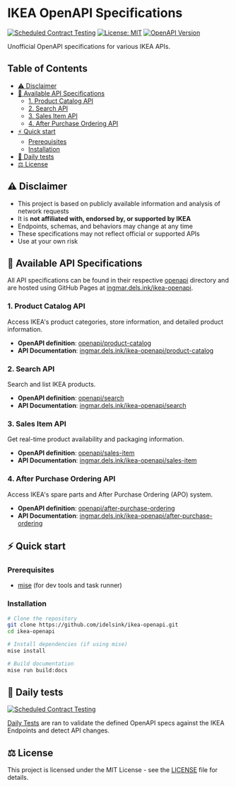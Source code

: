 # IKEA OpenAPI Specifications

[![Scheduled Contract Testing](https://github.com/idelsink/ikea-openapi/actions/workflows/scheduled-contract-test.yaml/badge.svg?branch=main&event=schedule)](https://github.com/idelsink/ikea-openapi/actions/workflows/scheduled-contract-test.yaml)
[![License: MIT](https://img.shields.io/badge/License-MIT-yellow.svg)](https://opensource.org/licenses/MIT)
[![OpenAPI Version](https://img.shields.io/badge/OpenAPI-3.1-green.svg)](https://www.openapis.org/)

Unofficial OpenAPI specifications for various IKEA APIs.

<!-- START doctoc generated TOC please keep comment here to allow auto update -->
<!-- DON'T EDIT THIS SECTION, INSTEAD RE-RUN doctoc TO UPDATE -->
## Table of Contents

- [:warning: Disclaimer](#warning-disclaimer)
- [:robot: Available API Specifications](#robot-available-api-specifications)
  - [1. Product Catalog API](#1-product-catalog-api)
  - [2. Search API](#2-search-api)
  - [3. Sales Item API](#3-sales-item-api)
  - [4. After Purchase Ordering API](#4-after-purchase-ordering-api)
- [:zap: Quick start](#zap-quick-start)
  - [Prerequisites](#prerequisites)
  - [Installation](#installation)
- [:test_tube: Daily tests](#test_tube-daily-tests)
- [:balance_scale: License](#balance_scale-license)

<!-- END doctoc generated TOC please keep comment here to allow auto update -->

## :warning: Disclaimer

- This project is based on publicly available information and analysis of network requests
- It is **not affiliated with, endorsed by, or supported by IKEA**
- Endpoints, schemas, and behaviors may change at any time
- These specifications may not reflect official or supported APIs
- Use at your own risk

## :robot: Available API Specifications

All API specifications can be found in their respective [openapi](openapi) directory and are hosted using GitHub Pages at [ingmar.dels.ink/ikea-openapi](https://ingmar.dels.ink/ikea-openapi).

### 1. Product Catalog API

Access IKEA's product categories, store information, and detailed product information.

- **OpenAPI definition**: [openapi/product-catalog](openapi/product-catalog)
- **API Documentation**: [ingmar.dels.ink/ikea-openapi/product-catalog](https://ingmar.dels.ink/ikea-openapi/product-catalog/)

### 2. Search API

Search and list IKEA products.

- **OpenAPI definition**: [openapi/search](openapi/search)
- **API Documentation**: [ingmar.dels.ink/ikea-openapi/search](https://ingmar.dels.ink/ikea-openapi/search/)

### 3. Sales Item API

Get real-time product availability and packaging information.

- **OpenAPI definition**: [openapi/sales-item](openapi/sales-item)
- **API Documentation**: [ingmar.dels.ink/ikea-openapi/sales-item](https://ingmar.dels.ink/ikea-openapi/sales-item/)

### 4. After Purchase Ordering API

Access IKEA's spare parts and After Purchase Ordering (APO) system.

- **OpenAPI definition**: [openapi/after-purchase-ordering](openapi/after-purchase-ordering)
- **API Documentation**: [ingmar.dels.ink/ikea-openapi/after-purchase-ordering](https://ingmar.dels.ink/ikea-openapi/after-purchase-ordering/)

## :zap: Quick start

### Prerequisites

- [mise](https://mise.jdx.dev/) (for dev tools and task runner)

### Installation

```sh
# Clone the repository
git clone https://github.com/idelsink/ikea-openapi.git
cd ikea-openapi

# Install dependencies (if using mise)
mise install

# Build documentation
mise run build:docs
```

## :test_tube: Daily tests

[![Scheduled Contract Testing](https://github.com/idelsink/ikea-openapi/actions/workflows/scheduled-contract-test.yaml/badge.svg?branch=main&event=schedule)](https://github.com/idelsink/ikea-openapi/actions/workflows/scheduled-contract-test.yaml)

[Daily Tests](https://github.com/idelsink/ikea-openapi/actions/workflows/scheduled-contract-test.yaml) are ran to validate the defined OpenAPI specs against the IKEA Endpoints and detect API changes.



## :balance_scale: License

This project is licensed under the MIT License - see the [LICENSE](LICENSE) file for details.
